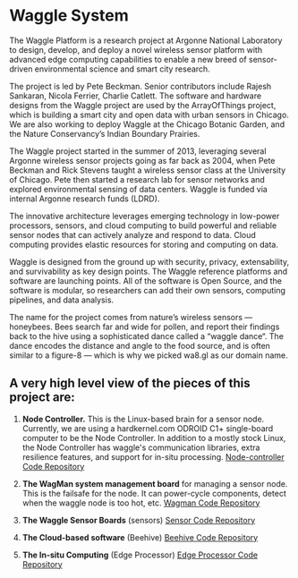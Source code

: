 <!--
waggle_topic=/waggle/introduction,"Waggle System"
-->

# Waggle System

The Waggle Platform is a research project at Argonne National Laboratory to design, develop, and deploy a novel wireless sensor platform with advanced edge computing capabilities to enable a new breed of sensor-driven environmental science and smart city research.

The project is led by Pete Beckman. Senior contributors include Rajesh Sankaran, Nicola Ferrier, Charlie Catlett. The software and hardware designs from the Waggle project are used by the ArrayOfThings project, which is building a smart city and open data with urban sensors in Chicago.  We are also working to deploy Waggle at the Chicago Botanic Garden, and the Nature Conservancy’s Indian Boundary Prairies.

The Waggle project started in the summer of 2013, leveraging several Argonne wireless sensor projects going as far back as 2004, when Pete Beckman and Rick Stevens taught a wireless sensor class at the University of Chicago.  Pete then started a research lab for sensor networks and explored environmental sensing of data centers. Waggle is funded via internal Argonne research funds (LDRD).

The innovative architecture leverages emerging technology in low-power processors, sensors, and cloud computing to build powerful and reliable sensor nodes that can actively analyze and respond to data. Cloud computing provides elastic resources for storing and computing on data.

Waggle is designed from the ground up with security, privacy, extensability, and survivability as key design points. The Waggle reference platforms and software are launching points. All of the software is Open Source, and the software is modular, so researchers can add their own sensors, computing pipelines, and data analysis.

The name for the project comes from nature’s wireless sensors — honeybees. Bees search far and wide for pollen, and report their findings back to the hive using a sophisticated dance called a “waggle dance“. The dance encodes the distance and angle to the food source, and is often similar to a figure-8 — which is why we picked wa8.gl as our domain name. 

## A very high level view of the pieces of this project are:

1. **Node Controller.**  This is the Linux-based brain for a sensor 
node.  Currently, we are using a hardkernel.com ODROID C1+ single-board
computer to be the Node Controller.  In addition to a mostly stock
Linux, the Node Controller has waggle's communication libraries, extra
resilience features, and support for in-situ processing. [Node-controller Code Repository](https://github.com/waggle-sensor/nodecontroller)


2. **The WagMan system management board** for managing a sensor node.
This is the failsafe for the node.  It can power-cycle components,
detect when the waggle node is too hot, etc.
[Wagman Code Repository](https://github.com/waggle-sensor/wagman)

3. **The Waggle Sensor Boards** (sensors)
[Sensor Code Repository](https://github.com/waggle-sensor/sensors)

4. **The Cloud-based software** (Beehive)
[Beehive Code Repository](https://github.com/waggle-sensor/beehive-server)

5. **The In-situ Computing** (Edge Processor)
[Edge Processor Code Repository](https://github.com/waggle-sensor/edge_processor)
